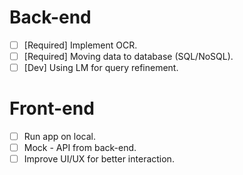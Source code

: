 # Back-end

- [ ] [Required] Implement OCR. 
- [ ] [Required] Moving data to database (SQL/NoSQL). 
- [ ] [Dev] Using LM for query refinement. 

# Front-end

- [ ] Run app on local. 
- [ ] Mock - API from back-end. 
- [ ] Improve UI/UX for better interaction.